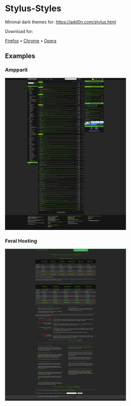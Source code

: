 # Stylus-Styles
 Minimal dark themes for: https://add0n.com/stylus.html

Download for:

[Firefox](https://addons.mozilla.org/fi/firefox/addon/styl-us/)
• 
[Chrome](https://chrome.google.com/webstore/detail/stylus/clngdbkpkpeebahjckkjfobafhncgmne)
•
[Opera](https://addons.opera.com/en/extensions/details/stylus/)


## Examples

### Ampparit
<a href="https://raw.githubusercontent.com/JanrikV/Stylus-Styles/master/images/ampparit.png">
   <img src="https://raw.githubusercontent.com/JanrikV/Stylus-Styles/master/images/ampparit.png" width="400" height="500" title="Click me!" />
</a>

### Feral Hosting
<a href="https://raw.githubusercontent.com/JanrikV/Stylus-Styles/master/images/feralhosting.png">
   <img src="https://raw.githubusercontent.com/JanrikV/Stylus-Styles/master/images/feralhosting.png" width="400" height="500" title="Click me!" />
</a>


